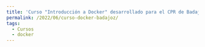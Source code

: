 ```yaml
---
title: 'Curso "Introducción a Docker" desarrollado para el CPR de Badajoz'
permalink: /2022/06/curso-docker-badajoz/
tags:
  - Cursos
  - docker
---
```

